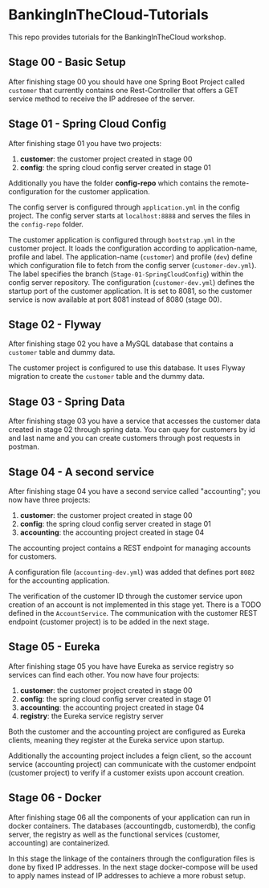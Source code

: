 # BankingInTheCloud-Tutorials
This repo provides tutorials for the BankingInTheCloud workshop. 

## Stage 00 - Basic Setup

After finishing stage 00 you should have one Spring Boot Project called ```customer``` that currently contains one Rest-Controller that offers a GET service method to receive the IP addresee of the server.

## Stage 01 - Spring Cloud Config

After finishing stage 01 you have two projects:

1. **customer**: the customer project created in stage 00
2. **config**: the spring cloud config server created in stage 01

Additionally you have the folder **config-repo** which contains the remote-configuration for the customer application.

The config server is configured through ```application.yml``` in the config project. The config server starts at ```localhost:8888``` and serves the files in the ```config-repo``` folder. 

The customer application is configured through ```bootstrap.yml``` in the customer project. It loads the configuration according to application-name, profile and label. The application-name (```customer```) and profile (```dev```) define which configuration file to fetch from the config server (```customer-dev.yml```). The label specifies the branch (```Stage-01-SpringCloudConfig```) within the config server repository.
The configuration (```customer-dev.yml```) defines the startup port of the customer application. It is set to 8081, so the customer service is now available at port 8081 instead of 8080 (stage 00).

## Stage 02 - Flyway

After finishing stage 02 you have a MySQL database that contains a ```customer``` table and dummy data.

The customer project is configured to use this database. It uses Flyway migration to create the ```customer``` table and the dummy data.

## Stage 03 - Spring Data

After finishing stage 03 you have a service that accesses the customer data created in stage 02 through spring data. You can quey for customers by id and last name and you can create customers through post requests in postman.

## Stage 04 - A second service

After finishing stage 04 you have a second service called "accounting"; you now have three projects:


1. **customer**: the customer project created in stage 00
2. **config**: the spring cloud config server created in stage 01
3. **accounting**: the accounting project created in stage 04

The accounting project contains a REST endpoint for managing accounts for customers. 

A configuration file (```accounting-dev.yml```) was added that defines port ```8082``` for the accounting application. 

The verification of the customer ID through the customer service upon creation of an account is not implemented in this stage yet. There is a TODO defined in the ```AccountService```. The communication with the customer REST endpoint (customer project) is to be added in the next stage.

## Stage 05 - Eureka

After finishing stage 05 you have have Eureka as service registry so services can find each other. You now have four projects:

1. **customer**: the customer project created in stage 00
2. **config**: the spring cloud config server created in stage 01
3. **accounting**: the accounting project created in stage 04
4. **registry**: the Eureka service registry server

Both the customer and the accounting project are configured as Eureka clients, meaning they register at the Eureka service upon startup. 

Additionally the accounting project includes a feign client, so the account service (accounting project) can communicate with the customer endpoint (customer project) to verify if a customer exists upon account creation.

## Stage 06 - Docker

After finishing stage 06 all the components of your application can run in docker containers. The databases (accountingdb, customerdb), the config server, the registry as well as the functional services (customer, accounting) are containerized. 

In this stage the linkage of the containers through the configuration files is done by fixed IP addresses. In the next stage docker-compose will be used to apply names instead of IP addresses to achieve a more robust setup.
